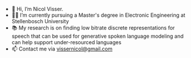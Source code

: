 - 👋 Hi, I’m Nicol Visser.
- 👨‍🎓 I’m currently pursuing a Master's degree in Electronic Engineering at Stellenbosch University
- 📚 My research is on finding low bitrate discrete representations for speech that can be used for generative spoken language modeling and can help support under-resourced languages
- 📫 Contact me via vissernicol@gmail.com
